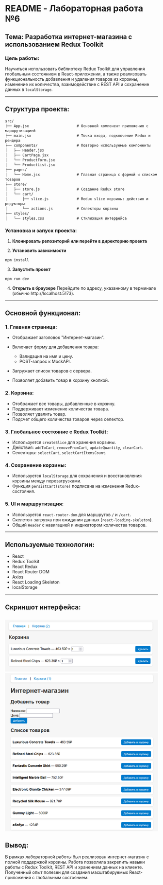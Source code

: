 # README - Лабораторная работа №6

## Тема: Разработка интернет-магазина с использованием Redux Toolkit

### Цель работы:

Научиться использовать библиотеку Redux Toolkit для управления глобальным состоянием в React-приложении, а также реализовать функциональность добавления и удаления товаров из корзины, изменение их количества, взаимодействие с REST API и сохранение данных в `localStorage`.

---

## Структура проекта:

```
src/
├── App.jsx                      # Основной компонент приложения с маршрутизацией
├── main.jsx                     # Точка входа, подключение Redux и рендера
├── components/                  # Повторно используемые компоненты
│   ├── Header.jsx
│   ├── CartPage.jsx
│   └── ProductForm.jsx
│   └── ProductList.jsx
├── pages/
│   └── Home.jsx                 # Главная страница с формой и списком товаров
├── store/
│   ├── store.js                 # Создание Redux store
│   └── cart/
│       ├── slice.js             # Redux slice корзины: действия и редукторы
│       └── actions.js           # Селекторы корзины
├── styles/
│   └── styles.css               # Стилизация интерфейса
```

### Установка и запуск проекта:

1. **Клонировать репозиторий или перейти в директорию проекта**

2. **Установить зависимости**
```sh
npm install
```

3. **Запустить проект**
```sh
npm run dev
```

4. **Открыть в браузере**
Перейдите по адресу, указанному в терминале (обычно http://localhost:5173).

---

## Основной функционал:

### 1. Главная страница:

* Отображает заголовок "Интернет-магазин".
* Включает форму для добавления товара:

  * Валидация на имя и цену.
  * POST-запрос к MockAPI.
* Загружает список товаров с сервера.
* Позволяет добавить товар в корзину кнопкой.

### 2. Корзина:

* Отображает все товары, добавленные в корзину.
* Поддерживает изменение количества товара.
* Позволяет удалить товар.
* Подсчет общего количества товаров через селектор.

### 3. Глобальное состояние с Redux Toolkit:

* Используется `createSlice` для хранения корзины.
* Действия: `addToCart`, `removeFromCart`, `updateQuantity`, `clearCart`.
* Селекторы: `selectCart`, `selectCartItemsCount`.

### 4. Сохранение корзины:

* Используется `localStorage` для сохранения и восстановления корзины между перезагрузками.
* Функция `persistCart(store)` подписана на изменения Redux-состояния.

### 5. UI и маршрутизация:

* Используется `react-router-dom` для маршрутов `/` и `/cart`.
* Скелетон-загрузка при ожидании данных (`react-loading-skeleton`).
* Общий `Header` с навигацией и индикатором количества товаров.

---

## Используемые технологии:

* React
* Redux Toolkit
* React Redux
* React Router DOM
* Axios
* React Loading Skeleton
* localStorage

---

## Скриншот интерфейса:

![Интерфейс](public/images/1.png)
![Корзина](public/images/2.png)
---

## Вывод:

В рамках лабораторной работы был реализован интернет-магазин с полной поддержкой корзины. Работа позволила закрепить навыки работы с Redux Toolkit, REST API и хранением данных на клиенте. Полученный опыт полезен для создания масштабируемых React-приложений с глобальным состоянием.
